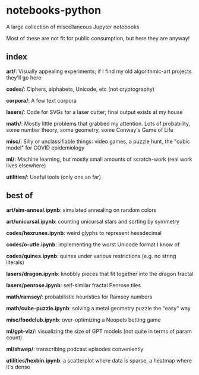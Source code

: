 # notebooks-python
A large collection of miscellaneous Jupyter notebooks

Most of these are not fit for public consumption, but here they are anyway!

## index

**art/**: Visually appealing experiments; if I find my old algorithmic-art projects they'll go here

**codes/**: Ciphers, alphabets, Unicode, etc (not cryptography)

**corpora/**: A few text corpora

**lasers/**: Code for SVGs for a laser cutter; final output exists at my house

**math/**: Mostly little problems that grabbed my attention. Lots of probability, some number theory, some geometry, some Conway's Game of Life

**misc/**: Silly or unclassifiable things: video games, a puzzle hunt, the "cubic model" for COVID epidemiology

**ml/**: Machine learning, but mostly small amounts of scratch-work (real work lives elsewhere)

**utilities/**: Useful tools (only one so far)

## best of

**art/sim-anneal.ipynb**: simulated annealing on random colors

**art/unicursal.ipynb**: counting unicursal stars and sorting by symmetry

**codes/hexrunes.ipynb**: weird glyphs to represent hexadecimal

**codes/o-utfe.ipynb**: implementing the worst Unicode format I know of

**codes/quines.ipynb**: quines under various restrictions (e.g. no string literals)

**lasers/dragon.ipynb**: knobbly pieces that fit together into the dragon fractal

**lasers/penrose.ipynb**: self-similar fractal Penrose tiles

**math/ramsey/**: probabilistic heuristics for Ramsey numbers

**math/cube-puzzle.ipynb**: solving a metal geometry puzzle the "easy" way

**misc/foodclub.ipynb**: over-optimizing a Neopets betting game

**ml/gpt-viz/**: visualizing the size of GPT models (not quite in terms of param count)

**ml/shwep/**: transcribing podcast episodes conveniently

**utilities/hexbin.ipynb**: a scatterplot where data is sparse, a heatmap where it's dense
